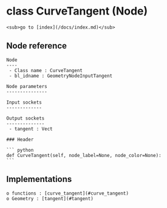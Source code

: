 # class CurveTangent (Node)

    <sub>go to [index](/docs/index.md)</sub>
    
## Node reference

    Node
    ----
     - Class name : CurveTangent
     - bl_idname : GeometryNodeInputTangent
    
    Node parameters
    ---------------
    
    Input sockets
    -------------
    
    Output sockets
    --------------
     - tangent : Vect
    
    ### Header

    ``` python
    def CurveTangent(self, node_label=None, node_color=None):
    ```
    
## Implementations

    o functions : [curve_tangent](#curve_tangent)
    o Geometry : [tangent](#tangent) 
    
    